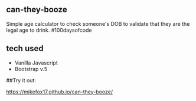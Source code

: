 ## can-they-booze

Simple age calculator to check someone's DOB to validate that they are the legal age to drink. #100daysofcode

## tech used

- Vanilla Javascript
- Bootstrap v.5

##Try it out:

https://mikefox17.github.io/can-they-booze/
